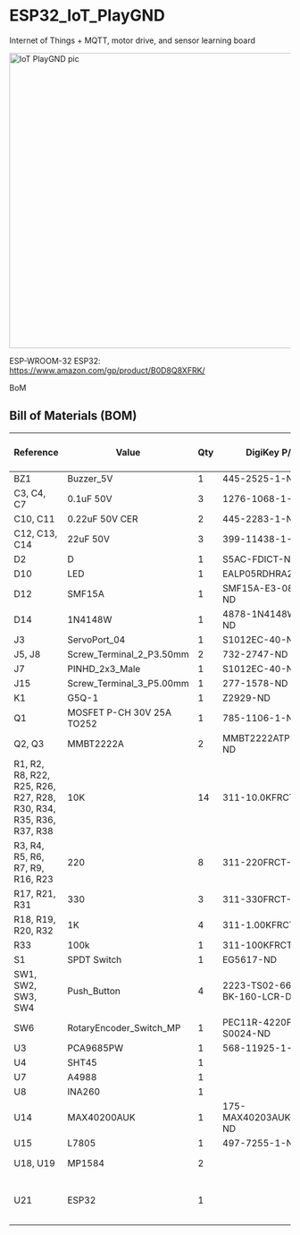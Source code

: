 # ESP32_IoT_PlayGND
Internet of Things + MQTT, motor drive, and sensor learning board

<img width="651" height="528" alt="IoT PlayGND pic" src="https://github.com/user-attachments/assets/1f1d1eb7-b0e2-413c-a86f-5fc83ce769eb" />

ESP-WROOM-32 ESP32: https://www.amazon.com/gp/product/B0D8Q8XFRK/


BoM
## Bill of Materials (BOM)
| Reference                                                                 | Value                   | Qty | DigiKey P/N               | Adafruit P/N | AliExpress / Amazon Link                                                                 |
|---------------------------------------------------------------------------|-------------------------|-----|---------------------------|--------------|------------------------------------------------------------------------------------------|
| BZ1                                                                       | Buzzer_5V               | 1   | 445-2525-1-ND             |              |                                                                                          |
| C3, C4, C7                                                                | 0.1uF 50V               | 3   | 1276-1068-1-ND            |              |                                                                                          |
| C10, C11                                                                  | 0.22uF 50V CER          | 2   | 445-2283-1-ND             |              |                                                                                          |
| C12, C13, C14                                                             | 22uF 50V                | 3   | 399-11438-1-ND            |              |                                                                                          |
| D2                                                                        | D                       | 1   | S5AC-FDICT-ND             |              |                                                                                          |
| D10                                                                       | LED                     | 1   | EALP05RDHRA2-ND           |              |                                                                                          |
| D12                                                                       | SMF15A                  | 1   | SMF15A-E3-08CT-ND         |              |                                                                                          |
| D14                                                                       | 1N4148W                 | 1   | 4878-1N4148WCT-ND         |              |                                                                                          |
| J3                                                                        | ServoPort_04            | 1   | S1012EC-40-ND             |              |                                                                                          |
| J5, J8                                                                    | Screw_Terminal_2_P3.50mm| 2   | 732-2747-ND               |              |                                                                                          |
| J7                                                                        | PINHD_2x3_Male          | 1   | S1012EC-40-ND             |              |                                                                                          |
| J15                                                                       | Screw_Terminal_3_P5.00mm| 1   | 277-1578-ND               |              |                                                                                          |
| K1                                                                        | G5Q-1                   | 1   | Z2929-ND                  |              |                                                                                          |
| Q1                                                                        | MOSFET P-CH 30V 25A TO252| 1  | 785-1106-1-ND             |              |                                                                                          |
| Q2, Q3                                                                    | MMBT2222A               | 2   | MMBT2222ATPMSCT-ND        |              |                                                                                          |
| R1, R2, R8, R22, R25, R26, R27, R28, R30, R34, R35, R36, R37, R38         | 10K                     | 14  | 311-10.0KFRCT-ND          |              |                                                                                          |
| R3, R4, R5, R6, R7, R9, R16, R23                                          | 220                     | 8   | 311-220FRCT-ND            |              |                                                                                          |
| R17, R21, R31                                                             | 330                     | 3   | 311-330FRCT-ND            |              |                                                                                          |
| R18, R19, R20, R32                                                        | 1K                      | 4   | 311-1.00KFRCT-ND          |              |                                                                                          |
| R33                                                                       | 100k                    | 1   | 311-100KFRCT-ND           |              |                                                                                          |
| S1                                                                        | SPDT Switch             | 1   | EG5617-ND                 |              |                                                                                          |
| SW1, SW2, SW3, SW4                                                        | Push_Button             | 4   | 2223-TS02-66-60-BK-160-LCR-D-ND |        |                                                                                          |
| SW6                                                                       | RotaryEncoder_Switch_MP | 1   | PEC11R-4220F-S0024-ND     |              |                                                                                          |
| U3                                                                        | PCA9685PW               | 1   | 568-11925-1-ND            |              |                                                                                          |
| U4                                                                        | SHT45                   | 1   |                           | 6174         |                                                                                          |
| U7                                                                        | A4988                   | 1   |                           | 6109         |                                                                                          |
| U8                                                                        | INA260                  | 1   |                           | 4226         |                                                                                          |
| U14                                                                       | MAX40200AUK             | 1   | 175-MAX40203AUK+TCT-ND    |              |                                                                                          |
| U15                                                                       | L7805                   | 1   | 497-7255-1-ND             |              |                                                                                          |
| U18, U19                                                                  | MP1584                  | 2   |                           |              | [AliExpress Link](https://www.aliexpress.us/item/3256806890547813.html)                  |
| U21                                                                       | ESP32                   | 1   |                           |              | [Amazon Link](https://www.amazon.com/gp/product/B0D8Q8XFRK/) _(beware pinout)_            |



